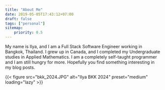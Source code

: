```yaml
---
title: "About Me"
date: 2019-05-05T17:43:12+07:00
draft: false
tags: ["personal"]
sitemap: 
    priority: 0.5
---
```


My name is Ilya, and I am a Full Stack Software Engineer working in Bangkok, Thailand. I grew up in Canada, and I completed my Undergraduate studies in Applied Mathematics. I am a completely self-taught programmer and I am still hungry for more. Hopefully you find something interesting in my blog posts.

<p>
    {{< figure src="bkk_2024.JPG" alt="Ilya BKK 2024" preset="medium" loading="lazy" >}}
</p>